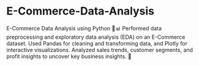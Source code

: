 # E-Commerce-Data-Analysis
E-Commerce Data Analysis using Python 🛒📊 Performed data preprocessing and exploratory data analysis (EDA) on an E-Commerce dataset. Used Pandas for cleaning and transforming data, and Plotly for interactive visualizations. Analyzed sales trends, customer segments, and profit insights to uncover key business insights. 🚀
